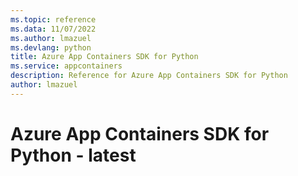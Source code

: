 ```yaml
---
ms.topic: reference
ms.data: 11/07/2022
ms.author: lmazuel
ms.devlang: python
title: Azure App Containers SDK for Python
ms.service: appcontainers
description: Reference for Azure App Containers SDK for Python
author: lmazuel
---
```

# Azure App Containers SDK for Python - latest